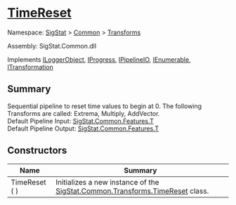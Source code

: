 # [TimeReset](./TimeReset.md)

Namespace: [SigStat]() > [Common](./../README.md) > [Transforms](./README.md)

Assembly: SigStat.Common.dll

Implements [ILoggerObject](./../ILoggerObject.md), [IProgress](./../Helpers/IProgress.md), [IPipelineIO](./../Pipeline/IPipelineIO.md), [IEnumerable](https://docs.microsoft.com/en-us/dotnet/api/System.Collections.IEnumerable), [ITransformation](./../ITransformation.md)

## Summary
Sequential pipeline to reset time values to begin at 0.  The following Transforms are called: Extrema, Multiply, AddVector.  <br>Default Pipeline Input: [SigStat.Common.Features.T](https://github.com/hargitomi97/sigstat/tree/master/docs/md/SigStat/Common/FeatureDescriptor-1.md)<br>Default Pipeline Output: [SigStat.Common.Features.T](https://github.com/hargitomi97/sigstat/tree/master/docs/md/SigStat/Common/FeatureDescriptor-1.md)

## Constructors

| Name | Summary | 
| --- | --- | 
| TimeReset (  ) | Initializes a new instance of the [SigStat.Common.Transforms.TimeReset](https://github.com/hargitomi97/sigstat/tree/master/docs/md/SigStat/Common/Transforms/TimeReset.md) class. | 


